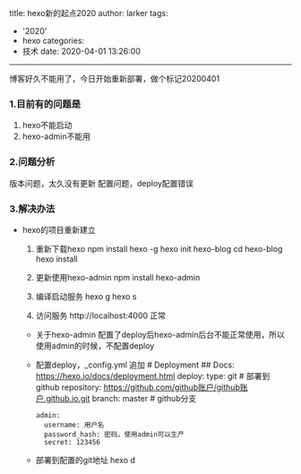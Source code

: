 title: hexo新的起点2020
author: larker
tags:
  - '2020'
  - hexo
categories:
  - 技术
date: 2020-04-01 13:26:00
---
博客好久不能用了，今日开始重新部署，做个标记20200401
### 1.目前有的问题是
1. hexo不能启动
2. hexo-admin不能用


### 2.问题分析
版本问题，太久没有更新
配置问题，deploy配置错误

### 3.解决办法
- hexo的项目重新建立
  1. 重新下载hexo 
      	npm install hexo -g
      	hexo init hexo-blog
      	cd hexo-blog
      	hexo install
 
  2. 更新使用hexo-admin
			npm install hexo-admin

  3. 编译启动服务
          hexo g
          hexo s
  4. 访问服务 http://localhost:4000 正常
  
  - 关于hexo-admin
      	配置了deploy后hexo-admin后台不能正常使用，所以使用admin的时候，不配置deploy
    
  - 配置deploy，_config.yml 追加
  		# Deployment
		  ## Docs: https://hexo.io/docs/deployment.html
        deploy:
          type: git
          # 部署到github
          repository: https://github.com/github账户/github账户.github.io.git
          branch: master # github分支

        admin:
          username: 用户名
          password_hash: 密码，使用admin可以生产
          secret: 123456
  - 部署到配置的git地址
  		hexo d